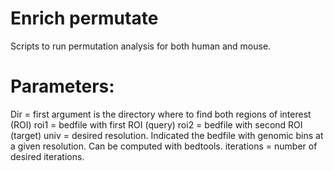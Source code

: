 # Enrich permutate 

Scripts to run permutation analysis for both human and mouse. 

# Parameters:

Dir = first argument is the directory where to find both regions of interest (ROI) 
roi1 = bedfile with first ROI (query) 
roi2 = bedfile with second ROI (target)
univ = desired resolution. Indicated the bedfile with genomic bins at a given resolution. Can be computed with bedtools.
iterations = number of desired iterations. 
